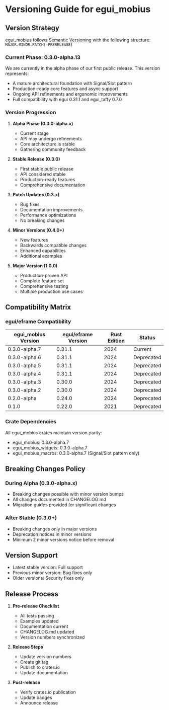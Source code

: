 # Versioning Guide for egui_mobius

## Version Strategy

egui_mobius follows [Semantic Versioning](https://semver.org/) with the following structure:
`MAJOR.MINOR.PATCH[-PRERELEASE]`

### Current Phase: 0.3.0-alpha.13

We are currently in the alpha phase of our first public release. This version represents:
- A mature architectural foundation with Signal/Slot pattern
- Production-ready core features and async support
- Ongoing API refinements and ergonomic improvements
- Full compatibility with egui 0.31.1 and egui_taffy 0.7.0

### Version Progression

1. **Alpha Phase (0.3.0-alpha.x)**
   - Current stage
   - API may undergo refinements
   - Core architecture is stable
   - Gathering community feedback

2. **Stable Release (0.3.0)**
   - First stable public release
   - API considered stable
   - Production-ready features
   - Comprehensive documentation

3. **Patch Updates (0.3.x)**
   - Bug fixes
   - Documentation improvements
   - Performance optimizations
   - No breaking changes

4. **Minor Versions (0.4.0+)**
   - New features
   - Backwards compatible changes
   - Enhanced capabilities
   - Additional examples

5. **Major Version (1.0.0)**
   - Production-proven API
   - Complete feature set
   - Comprehensive testing
   - Multiple production use cases

## Compatibility Matrix

### egui/eframe Compatibility

| egui_mobius Version | egui/eframe Version | Rust Edition | Status      |
|-------------------|-------------------|--------------|-------------|
| 0.3.0-alpha.7     | 0.31.1            | 2024         | Current     |
| 0.3.0-alpha.6     | 0.31.1            | 2024         | Deprecated  |
| 0.3.0-alpha.5     | 0.31.1            | 2024         | Deprecated  |
| 0.3.0-alpha.4     | 0.31.1            | 2024         | Deprecated  |
| 0.3.0-alpha.3     | 0.30.0            | 2024         | Deprecated  |
| 0.3.0-alpha.2     | 0.30.0            | 2024         | Deprecated  |
| 0.2.0-alpha        | 0.24.0             | 2024         | Deprecated  |
| 0.1.0              | 0.22.0             | 2021         | Deprecated  |

### Crate Dependencies

All egui_mobius crates maintain version parity:
- egui_mobius: 0.3.0-alpha.7
- egui_mobius_widgets: 0.3.0-alpha.7
- egui_mobius_macros: 0.3.0-alpha.7 (Signal/Slot pattern only)

## Breaking Changes Policy

### During Alpha (0.3.0-alpha.x)
- Breaking changes possible with minor version bumps
- All changes documented in CHANGELOG.md
- Migration guides provided for significant changes

### After Stable (0.3.0+)
- Breaking changes only in major versions
- Deprecation notices in minor versions
- Minimum 2 minor versions notice before removal

## Version Support

- Latest stable version: Full support
- Previous minor version: Bug fixes only
- Older versions: Security fixes only

## Release Process

1. **Pre-release Checklist**
   - All tests passing
   - Examples updated
   - Documentation current
   - CHANGELOG.md updated
   - Version numbers synchronized

2. **Release Steps**
   - Update version numbers
   - Create git tag
   - Publish to crates.io
   - Update documentation

3. **Post-release**
   - Verify crates.io publication
   - Update badges
   - Announce release
